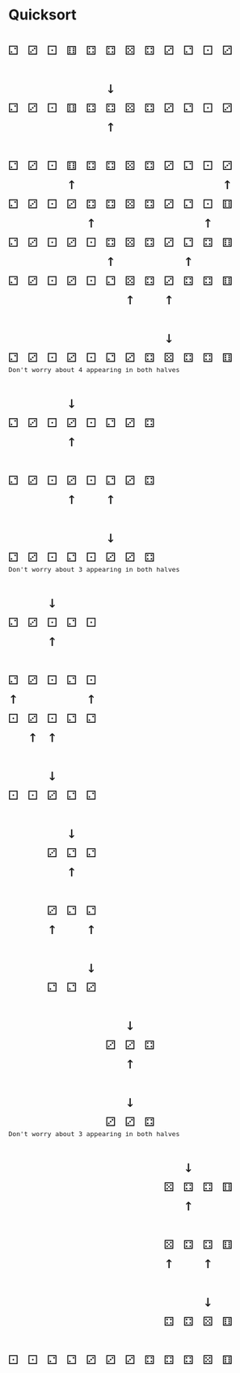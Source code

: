# Quicksort

<pre style="font-size: 32px">
⚁ ⚂ ⚀ ⚅ ⚃ ⚃ ⚄ ⚃ ⚂ ⚁ ⚀ ⚂

          ↓
⚁ ⚂ ⚀ ⚅ ⚃ ⚃ ⚄ ⚃ ⚂ ⚁ ⚀ ⚂     <span style="font-size: 0.8rem">Elements <= 4 to left; elements >= 4 to right</span>
          ↑
          
⚁ ⚂ ⚀ ⚅ ⚃ ⚃ ⚄ ⚃ ⚂ ⚁ ⚀ ⚂     <span style="font-size: 0.8rem">Swap 6 and 3</span>
      ↑               ↑
⚁ ⚂ ⚀ ⚂ ⚃ ⚃ ⚄ ⚃ ⚂ ⚁ ⚀ ⚅     <span style="font-size: 0.8rem">Swap 4 and 1</span>
        ↑           ↑
⚁ ⚂ ⚀ ⚂ ⚀ ⚃ ⚄ ⚃ ⚂ ⚁ ⚃ ⚅     <span style="font-size: 0.8rem">Swap 4 and 2</span>
          ↑       ↑
⚁ ⚂ ⚀ ⚂ ⚀ ⚁ ⚄ ⚃ ⚂ ⚃ ⚃ ⚅     <span style="font-size: 0.8rem">Swap 5 and 3</span>
            ↑   ↑

                ↓
⚁ ⚂ ⚀ ⚂ ⚀ ⚁ ⚂ ⚃ ⚄ ⚃ ⚃ ⚅     <span style="font-size: 0.8rem">Second half starts with 5</span>
<span style="font-size: 0.8rem">Don't worry about 4 appearing in both halves</span>

      ↓
⚁ ⚂ ⚀ ⚂ ⚀ ⚁ ⚂ ⚃             <span style="font-size: 0.8rem">Elements <= 3 to left; elements >= 3 to right</span>
      ↑

⚁ ⚂ ⚀ ⚂ ⚀ ⚁ ⚂ ⚃             <span style="font-size: 0.8rem">Swap 3 and 2</span>
      ↑   ↑

          ↓
⚁ ⚂ ⚀ ⚁ ⚀ ⚂ ⚂ ⚃             <span style="font-size: 0.8rem">Second half starts with 3</span>
<span style="font-size: 0.8rem">Don't worry about 3 appearing in both halves</span>

    ↓
⚁ ⚂ ⚀ ⚁ ⚀                   <span style="font-size: 0.8rem">Elements <= 1 to left; elements >= 1 to right</span>
    ↑

⚁ ⚂ ⚀ ⚁ ⚀                   <span style="font-size: 0.8rem">Swap 2 and 1</span>
↑       ↑
⚀ ⚂ ⚀ ⚁ ⚁                   <span style="font-size: 0.8rem">Swap 3 and 1</span>
  ↑ ↑

    ↓
⚀ ⚀ ⚂ ⚁ ⚁                   <span style="font-size: 0.8rem">Second half starts with 3 (no more work for first half)</span>

      ↓
    ⚂ ⚁ ⚁                   <span style="font-size: 0.8rem">Elements <= 2 to left; elements >= 2 to right</span>
      ↑

    ⚂ ⚁ ⚁                   <span style="font-size: 0.8rem">Swap 3 and 2</span>
    ↑   ↑

        ↓
    ⚁ ⚁ ⚂                   <span style="font-size: 0.8rem">Second half starts with 3 (no more work for either half)</span>

            ↓
          ⚂ ⚂ ⚃             <span style="font-size: 0.8rem">Elements <= 3 to left; elements >= 3 to right (already done)</span>
            ↑

            ↓
          ⚂ ⚂ ⚃             <span style="font-size: 0.8rem">Second half starts with 3 (no more work for either half)</span>
<span style="font-size: 0.8rem">Don't worry about 3 appearing in both halves</span>

                  ↓
                ⚄ ⚃ ⚃ ⚅     <span style="font-size: 0.8rem">Elements <= 4 to left; elements >= 4 to right</span>
                  ↑

                ⚄ ⚃ ⚃ ⚅     <span style="font-size: 0.8rem">Swap 5 and 4</span>
                ↑   ↑

                    ↓
                ⚃ ⚃ ⚄ ⚅     <span style="font-size: 0.8rem">Second half starts with 5 (no more work for either half)</span>

⚀ ⚀ ⚁ ⚁ ⚂ ⚂ ⚂ ⚃ ⚃ ⚃ ⚄ ⚅
</pre>
